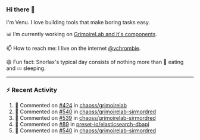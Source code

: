 ### Hi there 👋

I'm Venu. I love building tools that make boring tasks easy.

📊 I’m currently working on [GrimoireLab and it's components](https://chaoss.github.io/grimoirelab).

📫 How to reach me: I live on the internet [@vchrombie](https://www.google.co.in/search?q=vchrombie).

😄 Fun fact: Snorlax's typical day consists of nothing more than :doughnut: eating and :zzz: sleeping.

---

### :zap: Recent Activity

<!--RECENT_ACTIVITY:start-->
1. 💬 Commented on [#424](https://github.com/chaoss/grimoirelab/issues/424#issuecomment-1106367089) in [chaoss/grimoirelab](https://github.com/chaoss/grimoirelab)
2. 💬 Commented on [#540](https://github.com/chaoss/grimoirelab-sirmordred/pull/540#issuecomment-1105247659) in [chaoss/grimoirelab-sirmordred](https://github.com/chaoss/grimoirelab-sirmordred)
3. 💬 Commented on [#539](https://github.com/chaoss/grimoirelab-sirmordred/issues/539#issuecomment-1105246560) in [chaoss/grimoirelab-sirmordred](https://github.com/chaoss/grimoirelab-sirmordred)
4. 💬 Commented on [#89](https://github.com/preset-io/elasticsearch-dbapi/pull/89#issuecomment-1103759353) in [preset-io/elasticsearch-dbapi](https://github.com/preset-io/elasticsearch-dbapi)
5. 💬 Commented on [#540](https://github.com/chaoss/grimoirelab-sirmordred/pull/540#issuecomment-1102897374) in [chaoss/grimoirelab-sirmordred](https://github.com/chaoss/grimoirelab-sirmordred)
<!--RECENT_ACTIVITY:end-->

<!--
**vchrombie/vchrombie** is a ✨ _special_ ✨ repository because its `README.md` (this file) appears on your GitHub profile.

Here are some ideas to get you started:

- 🔭 I’m currently working on ...
- 🌱 I’m currently learning ...
- 👯 I’m looking to collaborate on ...
- 🤔 I’m looking for help with ...
- 💬 Ask me about ...
- 📫 How to reach me: ...
- 😄 Pronouns: ...
- ⚡ Fun fact: ...
-->
